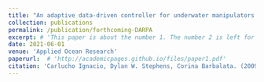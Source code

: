 ```yaml
---
title: "An adaptive data-driven controller for underwater manipulators with variable payload"
collection: publications
permalink: /publication/forthcoming-DARPA
excerpt: # 'This paper is about the number 1. The number 2 is left for future work.'
date: 2021-06-01
venue: 'Applied Ocean Research'
paperurl:  # 'http://academicpages.github.io/files/paper1.pdf'
citation: 'Carlucho Ignacio, Dylan W. Stephens, Corina Barbalata. (2009). &quot;An adaptive data-driven controller for underwater manipulators with variable payload.&quot; <i> Applied Ocean Research 1</i>.'
---
```

